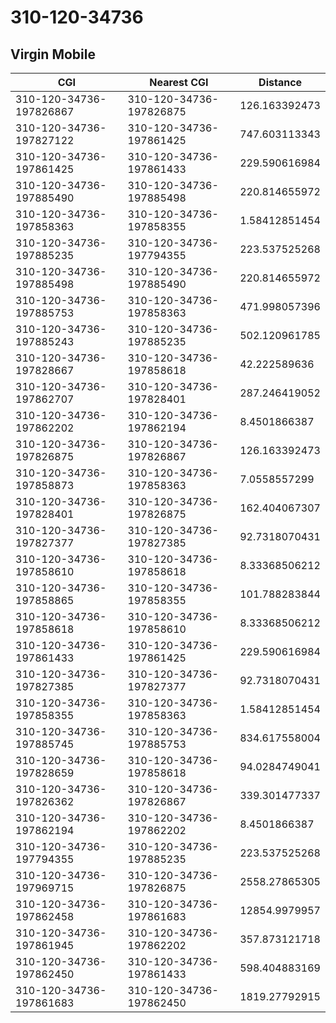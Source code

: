 # 310-120-34736
## Virgin Mobile


| CGI | Nearest CGI | Distance |
|-----|-------------|----------|
| 310-120-34736-197826867 | 310-120-34736-197826875 | 126.163392473 |
| 310-120-34736-197827122 | 310-120-34736-197861425 | 747.603113343 |
| 310-120-34736-197861425 | 310-120-34736-197861433 | 229.590616984 |
| 310-120-34736-197885490 | 310-120-34736-197885498 | 220.814655972 |
| 310-120-34736-197858363 | 310-120-34736-197858355 | 1.58412851454 |
| 310-120-34736-197885235 | 310-120-34736-197794355 | 223.537525268 |
| 310-120-34736-197885498 | 310-120-34736-197885490 | 220.814655972 |
| 310-120-34736-197885753 | 310-120-34736-197858363 | 471.998057396 |
| 310-120-34736-197885243 | 310-120-34736-197885235 | 502.120961785 |
| 310-120-34736-197828667 | 310-120-34736-197858618 | 42.222589636 |
| 310-120-34736-197862707 | 310-120-34736-197828401 | 287.246419052 |
| 310-120-34736-197862202 | 310-120-34736-197862194 | 8.4501866387 |
| 310-120-34736-197826875 | 310-120-34736-197826867 | 126.163392473 |
| 310-120-34736-197858873 | 310-120-34736-197858363 | 7.0558557299 |
| 310-120-34736-197828401 | 310-120-34736-197826875 | 162.404067307 |
| 310-120-34736-197827377 | 310-120-34736-197827385 | 92.7318070431 |
| 310-120-34736-197858610 | 310-120-34736-197858618 | 8.33368506212 |
| 310-120-34736-197858865 | 310-120-34736-197858355 | 101.788283844 |
| 310-120-34736-197858618 | 310-120-34736-197858610 | 8.33368506212 |
| 310-120-34736-197861433 | 310-120-34736-197861425 | 229.590616984 |
| 310-120-34736-197827385 | 310-120-34736-197827377 | 92.7318070431 |
| 310-120-34736-197858355 | 310-120-34736-197858363 | 1.58412851454 |
| 310-120-34736-197885745 | 310-120-34736-197885753 | 834.617558004 |
| 310-120-34736-197828659 | 310-120-34736-197858618 | 94.0284749041 |
| 310-120-34736-197826362 | 310-120-34736-197826867 | 339.301477337 |
| 310-120-34736-197862194 | 310-120-34736-197862202 | 8.4501866387 |
| 310-120-34736-197794355 | 310-120-34736-197885235 | 223.537525268 |
| 310-120-34736-197969715 | 310-120-34736-197826875 | 2558.27865305 |
| 310-120-34736-197862458 | 310-120-34736-197861683 | 12854.9979957 |
| 310-120-34736-197861945 | 310-120-34736-197862202 | 357.873121718 |
| 310-120-34736-197862450 | 310-120-34736-197861433 | 598.404883169 |
| 310-120-34736-197861683 | 310-120-34736-197862450 | 1819.27792915 |
